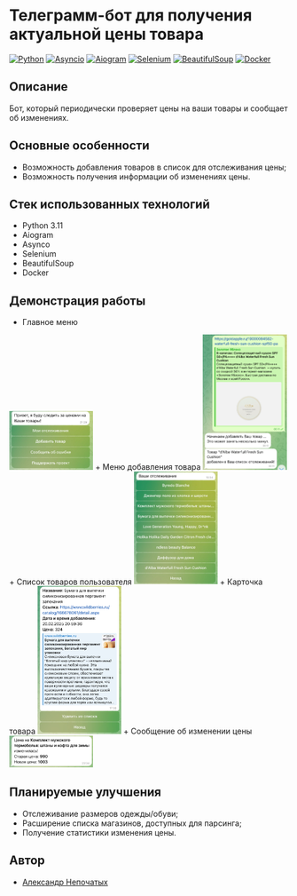 # Телеграмм-бот для получения актуальной цены товара
[![Python](https://img.shields.io/badge/-Python-464646?style=flat-square&logo=Python)](https://www.python.org/)
[![Asyncio](https://img.shields.io/badge/-Asyncio-464646?style=flat-square&logo=Asyncio)](https://docs.python.org/3/library/asyncio.html)
[![Aiogram](https://img.shields.io/badge/-Aiogram-464646?style=flat-square&logo=Aiogram)](https://aiogram.readthedocs.io/)
[![Selenium](https://img.shields.io/badge/-Selenium-464646?style=flat-square&logo=Selenium)](https://www.selenium.dev/documentation/)
[![BeautifulSoup](https://img.shields.io/badge/-BeautifulSoup-464646?style=flat-square&logo=BeautifulSoup)](https://beautiful-soup.readthedocs.io/en/latest/)
[![Docker](https://img.shields.io/badge/-Docker-464646?style=flat-square&logo=docker)](https://www.docker.com/)
## Описание
Бот, который периодически проверяет цены на ваши товары и сообщает об изменениях.
## Основные особенности
- Возможность добавления товаров в список для отслеживания цены;
- Возможность получения информации об изменениях цены.
## Стек использованных технологий
+ Python 3.11
+ Aiogram
+ Asynco
+ Selenium
+ BeautifulSoup
+ Docker

## Демонстрация работы
+ Главное меню 
<img src="media/menu.png" alt="card" width="30%">
+ Меню добавления товара 
<img src="media/example_add_thing.png" alt="card" width="30%">
+ Список товаров пользователя 
<img src="media/list_of_things.png" alt="card" width="30%">
+ Карточка товара 
<img src="media/product_card.png" alt="card" width="30%">
+ Сообщение об изменении цены 
<img src="media/change_price.png" alt="card" width="30%">

## Планируемые улучшения
+ Отслеживание размеров одежды/обуви;
+ Расширение списка магазинов, доступных для парсинга;
+ Получение статистики изменения цены.

## Автор

+ [Александр Непочатых](https://github.com/nepa27) 
